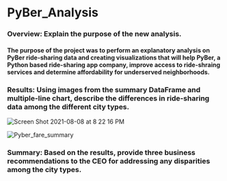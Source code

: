 # PyBer_Analysis

### Overview: Explain the purpose of the new analysis.
  #### The purpose of the project was to perform an explanatory analysis on PyBer ride-sharing data and creating visualizations that will help PyBer, a Python based ride-sharing app company, improve access to ride-shraing services and determine affordability for underserved neighborhoods.   


### Results: Using images from the summary DataFrame and multiple-line chart, describe the differences in ride-sharing data among the different city types.

![Screen Shot 2021-08-08 at 8 22 16 PM](https://user-images.githubusercontent.com/86751774/128652132-6911c145-b31a-4748-b482-068bc34bb1fe.png)

![Pyber_fare_summary](https://user-images.githubusercontent.com/86751774/128652202-f79ff012-b374-4acd-b67a-d72c7b2b7a89.png)

### Summary: Based on the results, provide three business recommendations to the CEO for addressing any disparities among the city types.
